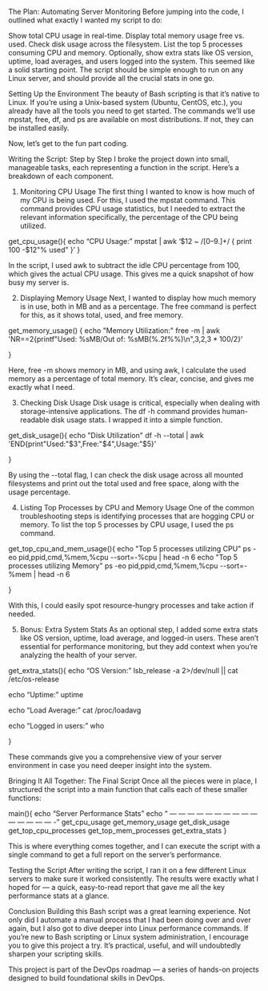 The Plan: Automating Server Monitoring
Before jumping into the code, I outlined what exactly I wanted my script to do:

Show total CPU usage in real-time.
Display total memory usage free vs. used.
Check disk usage across the filesystem.
List the top 5 processes consuming CPU and memory.
Optionally, show extra stats like OS version, uptime, load averages, and users logged into the system.
This seemed like a solid starting point. The script should be simple enough to run on any Linux server, and should provide all the crucial stats in one go.

Setting Up the Environment
The beauty of Bash scripting is that it’s native to Linux. If you’re using a Unix-based system (Ubuntu, CentOS, etc.), you already have all the tools you need to get started. The commands we’ll use mpstat, free, df, and ps are available on most distributions. If not, they can be installed easily.

Now, let’s get to the fun part coding.

Writing the Script: Step by Step
I broke the project down into small, manageable tasks, each representing a function in the script. Here’s a breakdown of each component.

1. Monitoring CPU Usage
The first thing I wanted to know is how much of my CPU is being used. For this, I used the mpstat command. This command provides CPU usage statistics, but I needed to extract the relevant information specifically, the percentage of the CPU being utilized.

get_cpu_usage(){
echo “CPU Usage:”
mpstat | awk ‘$12 ~ /[0–9.]+/ { print 100 -$12"% used” }’
}

In the script, I used awk to subtract the idle CPU percentage from 100, which gives the actual CPU usage. This gives me a quick snapshot of how busy my server is.

2. Displaying Memory Usage
Next, I wanted to display how much memory is in use, both in MB and as a percentage. The free command is perfect for this, as it shows total, used, and free memory.

get_memory_usage() {
        echo "Memory Utilization:"
        free -m | awk 'NR==2{printf"Used: %sMB/Out of: %sMB(%.2f%%)\n",$3,$2,$3*100/$2}'

}

Here, free -m shows memory in MB, and using awk, I calculate the used memory as a percentage of total memory. It’s clear, concise, and gives me exactly what I need.

3. Checking Disk Usage
Disk usage is critical, especially when dealing with storage-intensive applications. The df -h command provides human-readable disk usage stats. I wrapped it into a simple function.

get_disk_usage(){
        echo "Disk Utilization"
        df -h --total | awk 'END{print"Used:"$3",Free:"$4",Usage:"$5}'

}

By using the --total flag, I can check the disk usage across all mounted filesystems and print out the total used and free space, along with the usage percentage.

4. Listing Top Processes by CPU and Memory Usage
One of the common troubleshooting steps is identifying processes that are hogging CPU or memory. To list the top 5 processes by CPU usage, I used the ps command.

get_top_cpu_and_mem_usage(){
        echo "Top 5 processes utilizing CPU"
        ps -eo pid,ppid,cmd,%mem,%cpu --sort=-%cpu | head -n 6
        echo "Top 5 processes utilizing Memory"
        ps -eo pid,ppid,cmd,%mem,%cpu --sort=-%mem | head -n 6

}

With this, I could easily spot resource-hungry processes and take action if needed.

5. Bonus: Extra System Stats
As an optional step, I added some extra stats like OS version, uptime, load average, and logged-in users. These aren’t essential for performance monitoring, but they add context when you’re analyzing the health of your server.

get_extra_stats(){
        echo “OS Version:”
        lsb_release -a 2>/dev/null || cat /etc/os-release


echo “Uptime:”
uptime

echo “Load Average:”
cat /proc/loadavg

echo “Logged in users:”
who

}

These commands give you a comprehensive view of your server environment in case you need deeper insight into the system.

Bringing It All Together: The Final Script
Once all the pieces were in place, I structured the script into a main function that calls each of these smaller functions:

main(){
echo “Server Performance Stats”
echo “ — — — — — — — — — — — — — — — -”
get_cpu_usage
get_memory_usage
get_disk_usage
get_top_cpu_processes
get_top_mem_processes
get_extra_stats
}

This is where everything comes together, and I can execute the script with a single command to get a full report on the server’s performance.

Testing the Script
After writing the script, I ran it on a few different Linux servers to make sure it worked consistently. The results were exactly what I hoped for — a quick, easy-to-read report that gave me all the key performance stats at a glance.

Conclusion
Building this Bash script was a great learning experience. Not only did I automate a manual process that I had been doing over and over again, but I also got to dive deeper into Linux performance commands. If you’re new to Bash scripting or Linux system administration, I encourage you to give this project a try. It’s practical, useful, and will undoubtedly sharpen your scripting skills.

This project is part of the DevOps roadmap — a series of hands-on projects designed to build foundational skills in DevOps.
